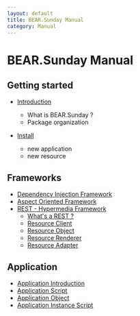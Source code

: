 ```yaml
---
layout: default
title: BEAR.Sunday Manual
category: Manual
---
```


# BEAR.Sunday Manual


## Getting started

 * [Introduction](/manual/en/introduction.html)
   * What is BEAR.Sunday ?
   * Package organization

 * [Install](/manual/en/install.html)
   * new application
   * new resource

## Frameworks

 * [Dependency Injection Framework](/manual/en/di.html)
 * [Aspect Oriented Framework](/manual/en/aop.html)
 * [REST - Hypermedia Framework](/manual/en/rest.html)
   * [What's a REST ?](/manual/eb/resource.html)
   * [Resource Client](/manual/eb/resource_client.html)
   * [Resource Object](/manual/eb/resource_object.html)
   * [Resource Renderer](/manual/eb/resource_renderer.html)
   * [Resource Adapter](/manual/eb/resource_adapter.html)

## Application
 * [Application Introduction](/en/application.html)
 * [Application Script](/en/application_script.html)
 * [Application Object](/en/application_object.html)
 * [Application Instance Script](/en/application_instance_script.html)

